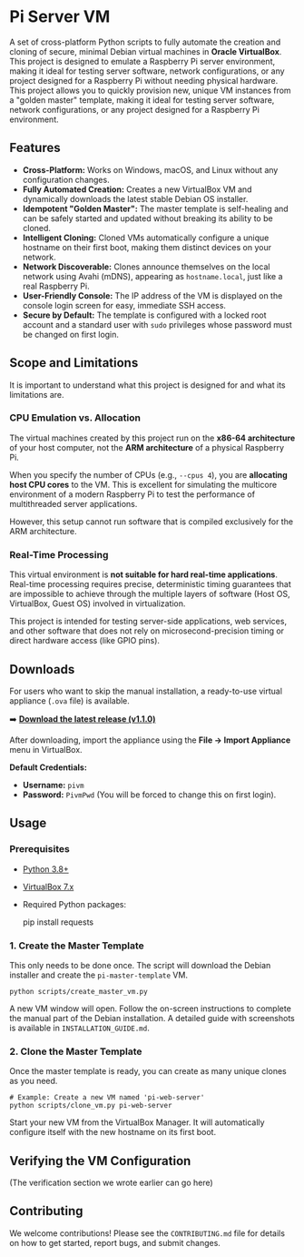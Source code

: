 # Pi Server VM

A set of cross-platform Python scripts to fully automate the creation and cloning of secure, minimal Debian virtual machines in **Oracle VirtualBox**. This project is designed to emulate a Raspberry Pi server environment, making it ideal for testing server software, network configurations, or any project designed for a Raspberry Pi without needing physical hardware.
This project allows you to quickly provision new, unique VM instances from a "golden master" template, making it ideal for testing server software, network configurations, or any project designed for a Raspberry Pi environment.

## Features

- **Cross-Platform:** Works on Windows, macOS, and Linux without any configuration changes.
- **Fully Automated Creation:** Creates a new VirtualBox VM and dynamically downloads the latest stable Debian OS installer.
- **Idempotent "Golden Master":** The master template is self-healing and can be safely started and updated without breaking its ability to be cloned.
- **Intelligent Cloning:** Cloned VMs automatically configure a unique hostname on their first boot, making them distinct devices on your network.
- **Network Discoverable:** Clones announce themselves on the local network using Avahi (mDNS), appearing as `hostname.local`, just like a real Raspberry Pi.
- **User-Friendly Console:** The IP address of the VM is displayed on the console login screen for easy, immediate SSH access.
- **Secure by Default:** The template is configured with a locked root account and a standard user with `sudo` privileges whose password must be changed on first login.

## Scope and Limitations

It is important to understand what this project is designed for and what its limitations are.

### CPU Emulation vs. Allocation

The virtual machines created by this project run on the **x86-64 architecture** of your host computer, not the **ARM architecture** of a physical Raspberry Pi.

When you specify the number of CPUs (e.g., `--cpus 4`), you are **allocating host CPU cores** to the VM. This is excellent for simulating the multicore environment of a modern Raspberry Pi to test the performance of multithreaded server applications.

However, this setup cannot run software that is compiled exclusively for the ARM architecture.

### Real-Time Processing

This virtual environment is **not suitable for hard real-time applications**. Real-time processing requires precise, deterministic timing guarantees that are impossible to achieve through the multiple layers of software (Host OS, VirtualBox, Guest OS) involved in virtualization.

This project is intended for testing server-side applications, web services, and other software that does not rely on microsecond-precision timing or direct hardware access (like GPIO pins).
## Downloads

For users who want to skip the manual installation, a ready-to-use virtual appliance (`.ova` file) is available.

➡️ **[Download the latest release (v1.1.0)](https://github.com/HenkVanHoek/pi-server-vm/releases/latest)**

After downloading, import the appliance using the **File -> Import Appliance** menu in VirtualBox.

**Default Credentials:**
- **Username:** `pivm`
- **Password:** `PivmPwd` (You will be forced to change this on first login).

## Usage

### Prerequisites
- [Python 3.8+](https://www.python.org/downloads/)
- [VirtualBox 7.x](https://www.virtualbox.org/wiki/Downloads)
- Required Python packages:

    pip install requests

### 1. Create the Master Template

This only needs to be done once. The script will download the Debian installer and create the `pi-master-template` VM.

    python scripts/create_master_vm.py

A new VM window will open. Follow the on-screen instructions to complete the manual part of the Debian installation. A detailed guide with screenshots is available in `INSTALLATION_GUIDE.md`.

### 2. Clone the Master Template

Once the master template is ready, you can create as many unique clones as you need.

    # Example: Create a new VM named 'pi-web-server'
    python scripts/clone_vm.py pi-web-server

Start your new VM from the VirtualBox Manager. It will automatically configure itself with the new hostname on its first boot.

## Verifying the VM Configuration

(The verification section we wrote earlier can go here)

## Contributing

We welcome contributions! Please see the `CONTRIBUTING.md` file for details on how to get started, report bugs, and submit changes.
